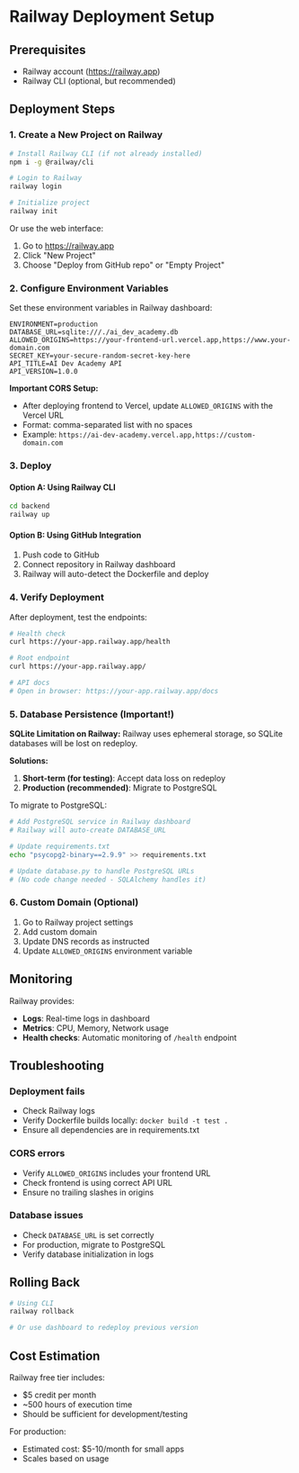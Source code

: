 # Railway Deployment Setup

## Prerequisites
- Railway account (https://railway.app)
- Railway CLI (optional, but recommended)

## Deployment Steps

### 1. Create a New Project on Railway

```bash
# Install Railway CLI (if not already installed)
npm i -g @railway/cli

# Login to Railway
railway login

# Initialize project
railway init
```

Or use the web interface:
1. Go to https://railway.app
2. Click "New Project"
3. Choose "Deploy from GitHub repo" or "Empty Project"

### 2. Configure Environment Variables

Set these environment variables in Railway dashboard:

```
ENVIRONMENT=production
DATABASE_URL=sqlite:///./ai_dev_academy.db
ALLOWED_ORIGINS=https://your-frontend-url.vercel.app,https://www.your-domain.com
SECRET_KEY=your-secure-random-secret-key-here
API_TITLE=AI Dev Academy API
API_VERSION=1.0.0
```

**Important CORS Setup:**
- After deploying frontend to Vercel, update `ALLOWED_ORIGINS` with the Vercel URL
- Format: comma-separated list with no spaces
- Example: `https://ai-dev-academy.vercel.app,https://custom-domain.com`

### 3. Deploy

#### Option A: Using Railway CLI
```bash
cd backend
railway up
```

#### Option B: Using GitHub Integration
1. Push code to GitHub
2. Connect repository in Railway dashboard
3. Railway will auto-detect the Dockerfile and deploy

### 4. Verify Deployment

After deployment, test the endpoints:

```bash
# Health check
curl https://your-app.railway.app/health

# Root endpoint
curl https://your-app.railway.app/

# API docs
# Open in browser: https://your-app.railway.app/docs
```

### 5. Database Persistence (Important!)

**SQLite Limitation on Railway:**
Railway uses ephemeral storage, so SQLite databases will be lost on redeploy.

**Solutions:**
1. **Short-term (for testing)**: Accept data loss on redeploy
2. **Production (recommended)**: Migrate to PostgreSQL

To migrate to PostgreSQL:
```bash
# Add PostgreSQL service in Railway dashboard
# Railway will auto-create DATABASE_URL

# Update requirements.txt
echo "psycopg2-binary==2.9.9" >> requirements.txt

# Update database.py to handle PostgreSQL URLs
# (No code change needed - SQLAlchemy handles it)
```

### 6. Custom Domain (Optional)

1. Go to Railway project settings
2. Add custom domain
3. Update DNS records as instructed
4. Update `ALLOWED_ORIGINS` environment variable

## Monitoring

Railway provides:
- **Logs**: Real-time logs in dashboard
- **Metrics**: CPU, Memory, Network usage
- **Health checks**: Automatic monitoring of `/health` endpoint

## Troubleshooting

### Deployment fails
- Check Railway logs
- Verify Dockerfile builds locally: `docker build -t test .`
- Ensure all dependencies are in requirements.txt

### CORS errors
- Verify `ALLOWED_ORIGINS` includes your frontend URL
- Check frontend is using correct API URL
- Ensure no trailing slashes in origins

### Database issues
- Check `DATABASE_URL` is set correctly
- For production, migrate to PostgreSQL
- Verify database initialization in logs

## Rolling Back

```bash
# Using CLI
railway rollback

# Or use dashboard to redeploy previous version
```

## Cost Estimation

Railway free tier includes:
- $5 credit per month
- ~500 hours of execution time
- Should be sufficient for development/testing

For production:
- Estimated cost: $5-10/month for small apps
- Scales based on usage
